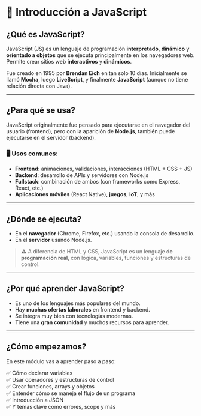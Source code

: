 # 🚀 Introducción a JavaScript

## ¿Qué es JavaScript?

JavaScript (JS) es un lenguaje de programación **interpretado**, **dinámico** y **orientado a objetos** que se ejecuta principalmente en los navegadores web. Permite crear sitios web **interactivos** y **dinámicos**.

Fue creado en 1995 por **Brendan Eich** en tan solo 10 días. Inicialmente se llamó **Mocha**, luego **LiveScript**, y finalmente **JavaScript** (aunque no tiene relación directa con Java).

---

## ¿Para qué se usa?

JavaScript originalmente fue pensado para ejecutarse en el navegador del usuario (frontend), pero con la aparición de **Node.js**, también puede ejecutarse en el servidor (backend).

### 🖥️ Usos comunes:
- **Frontend**: animaciones, validaciones, interacciones (HTML + CSS + JS)
- **Backend**: desarrollo de APIs y servidores con Node.js
- **Fullstack**: combinación de ambos (con frameworks como Express, React, etc.)
- **Aplicaciones móviles** (React Native), **juegos**, **IoT**, y más

---

## ¿Dónde se ejecuta?

- En el **navegador** (Chrome, Firefox, etc.) usando la consola de desarrollo.
- En el **servidor** usando Node.js.
  
> ⚠️ A diferencia de HTML y CSS, JavaScript es un lenguaje **de programación real**, con lógica, variables, funciones y estructuras de control.

---

## ¿Por qué aprender JavaScript?

- Es uno de los lenguajes más populares del mundo.
- Hay **muchas ofertas laborales** en frontend y backend.
- Se integra muy bien con tecnologías modernas.
- Tiene una **gran comunidad** y muchos recursos para aprender.

---

## ¿Cómo empezamos?

En este módulo vas a aprender paso a paso:

✅ Cómo declarar variables  
✅ Usar operadores y estructuras de control  
✅ Crear funciones, arrays y objetos  
✅ Entender cómo se maneja el flujo de un programa  
✅ Introducción a JSON  
✅ Y temas clave como errores, scope y más
